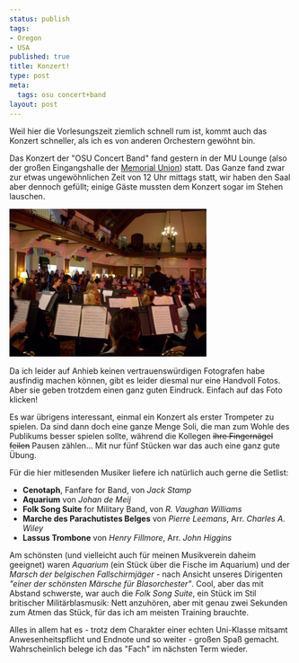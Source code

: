 ```yaml
--- 
status: publish
tags: 
- Oregon
- USA
published: true
title: Konzert!
type: post
meta: 
  tags: osu concert+band
layout: post
---
```

Weil hier die Vorlesungszeit ziemlich schnell rum ist, kommt auch das Konzert schneller, als ich es von anderen Orchestern gewöhnt bin.

Das Konzert der "OSU Concert Band" fand gestern in der MU Lounge (also der großen Eingangshalle der <a href="http://osumu.org/">Memorial Union</a>) statt. Das Ganze fand zwar zur etwas ungewöhnlichen Zeit von 12 Uhr mittags statt, wir haben den Saal aber dennoch gefüllt; einige Gäste mussten dem Konzert sogar im Stehen lauschen.

<a href="http://pics.magenson.de/v/usa2005/051117concert/"><img src="/media/wp/051117-concertband.jpg" width="351" height="263" alt="Concert Band" class="centered" /></a>

Da ich leider auf Anhieb keinen vertrauenswürdigen Fotografen habe ausfindig machen können, gibt es leider diesmal nur eine Handvoll Fotos. Aber sie geben trotzdem einen ganz guten Eindruck. Einfach auf das Foto klicken!

Es war übrigens interessant, einmal ein Konzert als erster Trompeter zu spielen. Da sind dann doch eine ganze Menge Soli, die man zum Wohle des Publikums besser spielen sollte, während die Kollegen <del>ihre Fingernägel feilen</del> Pausen zählen... Mit nur fünf Stücken war das auch eine ganz gute Übung.
<!--more-->
Für die hier mitlesenden Musiker liefere ich natürlich auch gerne die Setlist:

<ul>
	<li><strong>Cenotaph</strong>, Fanfare for Band, von <em>Jack Stamp</em></li>
	<li><strong>Aquarium</strong> von <em>Johan de Meij</em></li>
	<li><strong>Folk Song Suite</strong> for Military Band, von <em>R. Vaughan Williams</em></li>
	<li><strong>Marche des Parachutistes Belges</strong> von <em>Pierre Leemans</em>, Arr. <em>Charles A. Wiley</em></li>
	<li><strong>Lassus Trombone</strong> von <em>Henry Fillmore</em>, Arr. <em>John Higgins</em></li>
</ul>

Am schönsten (und vielleicht auch für meinen Musikverein daheim geeignet) waren <em>Aquarium</em> (ein Stück über die Fische im Aquarium) und der <em>Marsch der belgischen Fallschirmjäger</em> - nach Ansicht unseres Dirigenten <em>"einer der schönsten Märsche für Blasorchester"</em>. Cool, aber das mit Abstand schwerste, war auch die <em>Folk Song Suite</em>, ein Stück im Stil britischer Militärblasmusik: Nett anzuhören, aber mit genau zwei Sekunden zum Atmen das Stück, für das ich am meisten Training brauchte.

Alles in allem hat es - trotz dem Charakter einer echten Uni-Klasse mitsamt Anwesenheitspflicht und Endnote und so weiter - großen Spaß gemacht. Wahrscheinlich belege ich das "Fach" im nächsten Term wieder.
